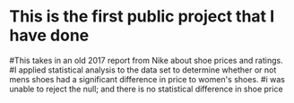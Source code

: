 # This is the first public project that I have done
#This takes in an old 2017 report from Nike about shoe prices and ratings.
#I applied statistical analysis to the data set to determine whether or not mens shoes had a significant difference in price to women's shoes.
#i was unable to reject the null; and there is no statistical difference in shoe price
